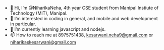 - 👋 Hi, I’m @NiharikaNeha, 4th year CSE student from Manipal Instiute of Technology (MIT), Manipal.
- 👀 I’m interested in coding in general, and mobile and web development in particular.
- 🌱 I’m currently learning javascript and nodejs.
- 📫 How to reach me at 8975751438, kesarwani.neha9@gmail.com or niharikaskesarwani@gmail.com

<!---
NiharikaNeha/NiharikaNeha is a ✨ special ✨ repository because its `README.md` (this file) appears on your GitHub profile.
You can click the Preview link to take a look at your changes.
--->
